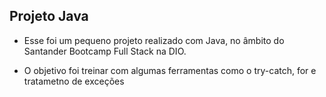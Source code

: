 ## Projeto Java 

- Esse foi um pequeno projeto realizado com Java, no âmbito do Santander Bootcamp Full Stack na DIO. 

- O objetivo foi treinar com algumas ferramentas como o try-catch, for e tratametno de exceções




